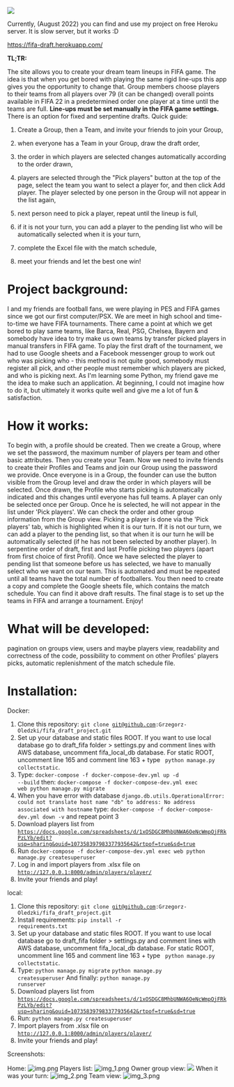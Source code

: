 ![](static/images/full_site_logo.png)

Currently, (August 2022) you can find and use my project on free Heroku server. It is slow server, but it works :D 

https://fifa-draft.herokuapp.com/


**TL;TR:**

The site allows you to create your dream team lineups in FIFA game. The idea is that when you get bored with playing the same rigid line-ups this app gives you the opportunity to change that. Group members choose players to their teams from all players over 79 (it can be changed) overall points available in FIFA 22 in a predetermined order one player at a time until the teams are full. **Line-ups must be set manually in the FIFA game settings.** There is an option for fixed and serpentine drafts.
Quick guide:

1. Create a Group, then a Team, and invite your friends to join your Group,

2. when everyone has a Team in your Group, draw the draft order,

3. the order in which players are selected changes automatically according to the order drawn,

4. players are selected through the "Pick players" button at the top of the page, select the team you want to select a player for, and then click Add player. The player selected by one person in the Group will not appear in the list again,

5. next person need to pick a player, repeat until the lineup is full,

6. if it is not your turn, you can add a player to the pending list who will be automatically selected when it is your turn,

7. complete the Excel file with the match schedule,

8. meet your friends and let the best one win!

# Project background:
I and my friends are football fans, we were playing in PES and FIFA games since we got our first computer/PSX. We are meet in high school and time-to-time we have FIFA tournaments. There came a point at which we get bored to play same teams, like Barca, Real, PSG, Chelsea, Bayern and somebody have idea to try make us own teams by transfer picked players in manual transfers in FIFA game. To play the first draft of the tournament, we had to use Google sheets and a Facebook messenger group to work out who was picking who - this method is not quite good, somebody must register all pick, and other people must remember which players are picked, and who is picking next. As I'm learning some Python, my friend gave me the idea to make such an application. At beginning, I could not imagine how to do it, but ultimately it works quite well and give me a lot of fun & satisfaction. 

# How it works:
To begin with, a profile should be created. Then we create a Group, where we set the password, the maximum number of players per team and other basic attributes. Then you create your Team. Now we need to invite friends to create their Profiles and Teams and join our Group using the password we provide. Once everyone is in a Group, the founder can use the button visible from the Group level and draw the order in which players will be selected. Once drawn, the Profile who starts picking is automatically indicated and this changes until everyone has full teams. A player can only be selected once per Group. Once he is selected, he will not appear in the list under 'Pick players'. We can check the order and other group information from the Group view. Picking a player is done via the 'Pick players' tab, which is highlighted when it is our turn. If it is not our turn, we can add a player to the pending list, so that when it is our turn he will be automatically selected (if he has not been selected by another player). In serpentine order of draft, first and last Profile picking two players (apart from first choice of first Profil). Once we have selected the player to pending list that someone before us has selected, we have to manually select who we want on our team. This is automated and must be repeated until all teams have the total number of footballers. You then need to create a copy and complete the Google sheets file, which contains the match schedule. You can find it above draft results. The final stage is to set up the teams in FIFA and arrange a tournament. Enjoy!

# What will be developed:
pagination on groups view, users and maybe players view,
readability and correctness of the code,
possibility to comment on other Profiles' players picks,
automatic replenishment of the match schedule file.

# Installation:
Docker:
1. Clone this repository: <code>git clone git@github.com:Grzegorz-Oledzki/fifa_draft_project.git</code>
2. Set up your database and static files ROOT. If you want to use local database go to draft_fifa folder > settings.py and comment lines with AWS database, uncomment fifa_local_db database. For static ROOT, uncomment line 165 and comment line 163 + type <code> python manage.py collectstatic</code>. 
3. Type:
<code>docker-compose -f docker-compose-dev.yml up -d --build</code>
then:
<code>docker-compose -f docker-compose-dev.yml exec web python manage.py migrate</code>
4. When you have error with database `django.db.utils.OperationalError: could not translate host name "db" to address: No address associated with hostname`
type:
<code>docker-compose -f docker-compose-dev.yml down -v</code>
and repeat point 3
5. Download players list from
<code>https://docs.google.com/spreadsheets/d/1xOSDGC8MhbUNWA6OeNcWmpOjFRkPzLYb/edit?usp=sharing&ouid=107358397983377935642&rtpof=true&sd=true </code>
6. Run <code>docker-compose -f docker-compose-dev.yml exec web python manage.py createsuperuser</code>
7. Log in and import players from .xlsx file on <code>http://127.0.0.1:8000/admin/players/player/ </code> 
8. Invite your friends and play! 


local:
1. Clone this repository: <code>git clone git@github.com:Grzegorz-Oledzki/fifa_draft_project.git</code>
2. Install requirements: <code>pip install -r requirements.txt</code>
3. Set up your database and static files ROOT. If you want to use local database go to draft_fifa folder > settings.py and comment lines with AWS database, uncomment fifa_local_db database. For static ROOT, uncomment line 165 and comment line 163 + type <code> python manage.py collectstatic</code>. 
4. Type:
<code>python manage.py migrate</code>
<code>python manage.py createsuperuser</code>
And finally:
<code>python manage.py runserver</code>
5. Download players list from
<code>https://docs.google.com/spreadsheets/d/1xOSDGC8MhbUNWA6OeNcWmpOjFRkPzLYb/edit?usp=sharing&ouid=107358397983377935642&rtpof=true&sd=true </code>
6. Run: <code>python manage.py createsuperuser</code>
7. Import players from .xlsx file on <code>http://127.0.0.1:8000/admin/players/player/ </code> 
8. Invite your friends and play! 

Screenshots: 

Home:
![img.png](static/images/img.png)
Players list:
![img_1.png](static/images/img_1.png)
Owner group view:
![](static/images/img_4.png)
When it was your turn:
![img_2.png](static/images/img_2.png)
Team view:
![img_3.png](static/images/img_3.png)